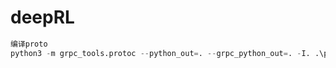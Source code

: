 # deepRL

```python
编译proto
python3 -m grpc_tools.protoc --python_out=. --grpc_python_out=. -I. .\proto\predictor.proto
```
